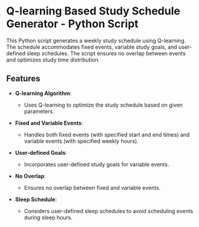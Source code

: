 # **Q-learning Based Study Schedule Generator - Python Script**

This Python script generates a weekly study schedule using Q-learning. The schedule accommodates fixed events, variable study goals, and user-defined sleep schedules. The script ensures no overlap between events and optimizes study time distribution.

## **Features**

- **Q-learning Algorithm**:
  - Uses Q-learning to optimize the study schedule based on given parameters.
  
- **Fixed and Variable Events**:
  - Handles both fixed events (with specified start and end times) and variable events (with specified weekly hours).

- **User-defined Goals**:
  - Incorporates user-defined study goals for variable events.
  
- **No Overlap**:
  - Ensures no overlap between fixed and variable events.
  
- **Sleep Schedule**:
  - Considers user-defined sleep schedules to avoid scheduling events during sleep hours.

